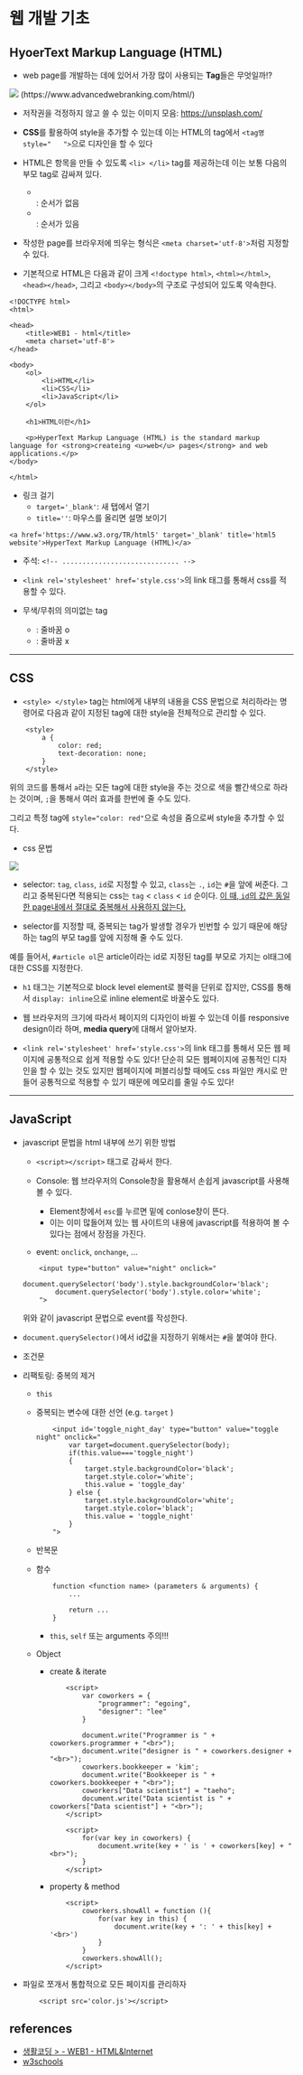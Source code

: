 # 웹 개발 기초


## HyoerText Markup Language (HTML)

* web page를 개발하는 데에 있어서 가장 많이 사용되는 **Tag**들은 무엇일까!?
<img src='./imgs/tags.png'>
(https://www.advancedwebranking.com/html/)

* 저작권을 걱정하지 않고 쓸 수 있는 이미지 모음: https://unsplash.com/

* **CSS**를 활용하여 style을 추가할 수 있는데 이는 HTML의 tag에서 `<tag명 style="   ">`으로 디자인을 할 수 있다

* HTML은 항목을 만들 수 있도록 `<li> </li>` tag를 제공하는데 이는 보통 다음의 부모 tag로 감싸져 있다. 
    * <ul></ul>: 순서가 없음
    * <ol></ol>: 순서가 있음

* 작성한 page를 브라우저에 띄우는 형식은 `<meta charset='utf-8'>`처럼 지정할 수 있다. 

* 기본적으로 HTML은 다음과 같이 크게 `<!doctype html>`, `<html></html>`, `<head></head>`, 그리고 `<body></body>`의 구조로 구성되어 있도록 약속한다. 

```
<!DOCTYPE html>
<html>

<head>
    <title>WEB1 - html</title>
    <meta charset='utf-8'>
</head>

<body>
    <ol>
        <li>HTML</li>
        <li>CSS</li>
        <li>JavaScript</li>
    </ol>

    <h1>HTML이란</h1>

    <p>HyperText Markup Language (HTML) is the standard markup language for <strong>createing <u>web</u> pages</strong> and web applications.</p>
</body>

</html>
```
* 링크 걸기
    * `target='_blank'`: 새 탭에서 열기
    * `title=''`: 마우스를 올리면 설명 보이기
```
<a href='https://www.w3.org/TR/html5' target='_blank' title='html5 website'>HyperText Markup Language (HTML)</a>
```

* 주석: `<!-- ............................. -->`

* `<link rel='stylesheet' href='style.css'>`의 link 태그를 통해서 css를 적용할 수 있다. 

* 무색/무취의 의미없는 tag
    * <div></div> : 줄바꿈 o
    * <span></span> : 줄바꿈 x

---------------------------------------------------------------------------------------

## CSS

* `<style> </style>` tag는 html에게 내부의 내용을 CSS 문법으로 처리하라는 명령어로 다음과 같이 지정된 tag에 대한 style을 전체적으로 관리할 수 있다. 

```
    <style>
        a {
            color: red;
            text-decoration: none;
        }
    </style>
```
위의 코드를 통해서 `a`라는 모든 tag에 대한 style을 주는 것으로 색을 빨간색으로 하라는 것이며, `;`을 통해서 여러 효과를 한번에 줄 수도 있다.<br>

그리고 특정 tag에 `style="color: red"`으로 속성을 줌으로써 style을 추가할 수 있다.

* css 문법
<img src='./imgs/css.png'>

* selector: `tag`, `class`, `id`로 지정할 수 있고, `class`는 `.`, `id`는 `#`을 앞에 써준다. 그리고 중복된다면 적용되는 css는 `tag` < `class` < `id` 순이다. <u>이 때, `id`의 값은 동일한 page내에서 절대로 중복해서 사용하지 않는다.</u>

* selector를 지정할 때, 중복되는 tag가 발생할 경우가 빈번할 수 있기 때문에 해당하는 tag의 부모 tag를 앞에 지정해 줄 수도 있다. 

예를 들어서, `#article ol`은 article이라는 id로 지정된 tag를 부모로 가지는 ol태그에 대한 CSS를 지정한다. 


* `h1` 태그는 기본적으로 block level element로 블럭을 단위로 잡지만, CSS를 통해서 `display: inline`으로 inline element로 바꿀수도 있다. 

* 웹 브라우저의 크기에 따라서 페이지의 디자인이 바뀔 수 있는데 이를 responsive design이라 하며, **media query**에 대해서 알아보자. 

* `<link rel='stylesheet' href='style.css'>`의 link 태그를 통해서 모든 웹 페이지에 공통적으로 쉽게 적용할 수도 있다! 단순히 모든 웹페이지에 공통적인 디자인을 할 수 있는 것도 있지만 웹페이지에 퍼블리싱할 때에도 css 파일만 캐시로 만들어 공통적으로 적용할 수 있기 때문에 메모리를 줄일 수도 있다!

-------------------------------------------------------------------------------------

## JavaScript

* javascript 문법을 html 내부에 쓰기 위한 방법
    * `<script></script>` 태그로 감싸서 한다.

    * Console: 웹 브라우저의 Console창을 활용해서 손쉽게 javascript를 사용해볼 수 있다.
        * Element창에서 `esc`를 누르면 밑에 conlose창이 뜬다.
        * 이는 이미 많들어져 있는 웹 사이트의 내용에 javascript를 적용하여 볼 수 있다는 점에서 장점을 가진다.

    * event: `onclick`, `onchange`, ...
    ```
        <input type="button" value="night" onclick="
            document.querySelector('body').style.backgroundColor='black';
            document.querySelector('body').style.color='white';
        ">
    ```
    위와 같이 javascript 문법으로 event를 작성한다.

* `document.querySelector()`에서 id값을 지정하기 위해서는 `#`을 붙여야 한다.

* 조건문

* 리팩토링: 중복의 제거
    * `this`
    * 중복되는 변수에 대한 선언 (e.g. `target` )
        ```
            <input id='toggle_night_day' type="button" value="toggle night" onclick="
                var target=document.querySelector(body);
                if(this.value==='toggle_night') 
                {
                    target.style.backgroundColor='black';
                    target.style.color='white';
                    this.value = 'toggle_day'
                } else {
                    target.style.backgroundColor='white';
                    target.style.color='black';
                    this.value = 'toggle_night'    
                }
            ">
        ```

    * 반복문 

    * 함수
        ```
            function <function name> (parameters & arguments) {
                ...

                return ...
            }
        ```

        * `this`, `self` 또는 arguments 주의!!!

    * Object
        * create & iterate
            ```
                <script>
                    var coworkers = {
                        "programmer": "egoing",
                        "designer": "lee"
                    }

                    document.write("Programmer is " + coworkers.programmer + "<br>");
                    document.write("designer is " + coworkers.designer + "<br>");
                    coworkers.bookkeeper = 'kim';
                    document.write("Bookkeeper is " + coworkers.bookkeeper + "<br>");
                    coworkers["Data scientist"] = "taeho";
                    document.write("Data scientist is " + coworkers["Data scientist"] + "<br>");
                </script>

                <script>
                    for(var key in coworkers) {
                        document.write(key + ' is ' + coworkers[key] + "<br>");
                    }
                </script>
            ```

        * property & method
            ```
                <script>
                    coworkers.showAll = function (){
                        for(var key in this) {
                            document.write(key + ': ' + this[key] + '<br>')
                        }
                    }
                    coworkers.showAll();
                </script>
            ```
* 파일로 쪼개서 통합적으로 모든 페이지를 관리하자
    ```
        <script src='color.js'></script>
    ```
        
## references
* [생활코딩 > - WEB1 - HTML&Internet](https://opentutorials.org/module/3135/18437)
* [w3schools](https://www.w3schools.com/)